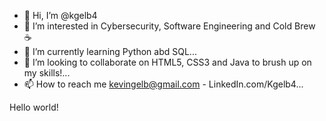 - 👋 Hi, I’m @kgelb4
- 👀 I’m interested in Cybersecurity, Software Engineering and Cold Brew ☕️ 
- 🌱 I’m currently learning Python abd SQL...
- 💞️ I’m looking to collaborate on HTML5, CSS3 and Java to brush up on my skills!...
- 📫 How to reach me kevingelb@gmail.com - LinkedIn.com/Kgelb4...

<!---
kgelb4/kgelb4 is a ✨ special ✨ repository because its `README.md` (this file) appears on your GitHub profile.
You can click the Preview link to take a look at your changes.
--->

Hello world! 
